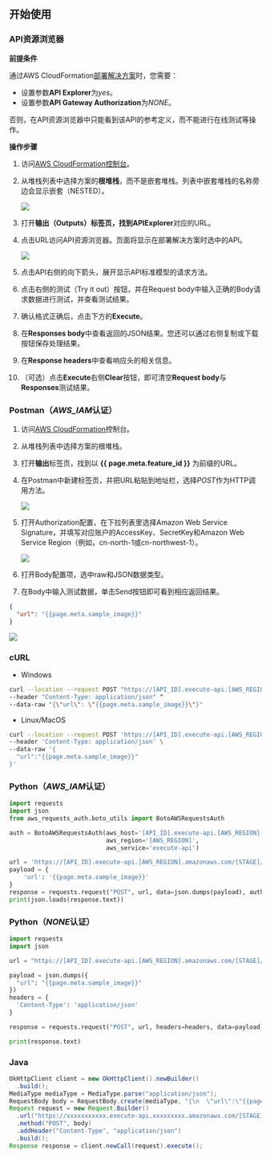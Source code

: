 ## 开始使用

### API资源浏览器

**前提条件**

通过AWS CloudFormation[部署解决方案](deployment.md)时，您需要：

- 设置参数**API Explorer**为*yes*。
- 设置参数**API Gateway Authorization**为*NONE*。

否则，在API资源浏览器中只能看到该API的参考定义，而不能进行在线测试等操作。

**操作步骤**

1. 访问[AWS CloudFormation控制台](https://console.aws.amazon.com/cloudformation/)。
2. 从堆栈列表中选择方案的**根堆栈**，而不是嵌套堆栈。列表中嵌套堆栈的名称旁边会显示嵌套（NESTED）。

    ![](./images/root-stack.png)

3. 打开**输出（Outputs）**标签页，找到**APIExplorer**对应的URL。
4. 点击URL访问API资源浏览器。页面将显示在部署解决方案时选中的API。
    
    ![](./images/api-explorer.png)

5. 点击API右侧的向下箭头，展开显示API标准模型的请求方法。
6. 点击右侧的测试（Try it out）按钮，并在Request body中输入正确的Body请求数据进行测试，并查看测试结果。
7. 确认格式正确后，点击下方的**Execute**。
8. 在**Responses body**中查看返回的JSON结果。您还可以通过右侧复制或下载按钮保存处理结果。
9. 在**Response headers**中查看响应头的相关信息。
10. （可选）点击**Execute**右侧**Clear**按钮，即可清空**Request body**与**Responses**测试结果。

### Postman（*AWS_IAM*认证）

1. 访问[AWS CloudFormation](https://console.aws.amazon.com/cloudformation/)控制台。
2. 从堆栈列表中选择方案的根堆栈。
3. 打开**输出**标签页，找到以 **{{ page.meta.feature_id }}** 为前缀的URL。
4. 在Postman中新建标签页，并把URL粘贴到地址栏，选择*POST*作为HTTP调用方法。

    ![](./images/ocr-postman-1-zh.png)

5. 打开Authorization配置，在下拉列表里选择Amazon Web Service Signature，并填写对应账户的AccessKey、SecretKey和Amazon Web Service Region（例如，cn-north-1或cn-northwest-1）。

    ![](./images/ocr-postman-2-zh.png)

6. 打开Body配置项，选中raw和JSON数据类型。

7. 在Body中输入测试数据，单击Send按钮即可看到相应返回结果。

``` json
{
  "url": "{{page.meta.sample_image}}"
}
```

![](./images/ocr-postman-3-zh.png)

### cURL

* Windows
``` bash
curl --location --request POST "https://[API_ID].execute-api.[AWS_REGION].amazonaws.com/[STAGE]/{{page.meta.feature_endpoint}}" ^
--header "Content-Type: application/json" ^
--data-raw "{\"url\": \"{{page.meta.sample_image}}\"}"
```

* Linux/MacOS
``` bash
curl --location --request POST 'https://[API_ID].execute-api.[AWS_REGION].amazonaws.com/[STAGE]/{{page.meta.feature_endpoint}}' \
--header 'Content-Type: application/json' \
--data-raw '{
  "url":"{{page.meta.sample_image}}"
}'
```

### Python（*AWS_IAM*认证）
``` python
import requests
import json
from aws_requests_auth.boto_utils import BotoAWSRequestsAuth

auth = BotoAWSRequestsAuth(aws_host='[API_ID].execute-api.[AWS_REGION].amazonaws.com',
                           aws_region='[AWS_REGION]',
                           aws_service='execute-api')

url = 'https://[API_ID].execute-api.[AWS_REGION].amazonaws.com/[STAGE]/{{page.meta.feature_endpoint}}'
payload = {
    'url': '{{page.meta.sample_image}}'
}
response = requests.request("POST", url, data=json.dumps(payload), auth=auth)
print(json.loads(response.text))
```

### Python（*NONE*认证）
``` python
import requests
import json

url = "https://[API_ID].execute-api.[AWS_REGION].amazonaws.com/[STAGE]/{{page.meta.feature_endpoint}}"

payload = json.dumps({
  "url": "{{page.meta.sample_image}}"
})
headers = {
  'Content-Type': 'application/json'
}

response = requests.request("POST", url, headers=headers, data=payload)

print(response.text)
```

### Java
``` java
OkHttpClient client = new OkHttpClient().newBuilder()
  .build();
MediaType mediaType = MediaType.parse("application/json");
RequestBody body = RequestBody.create(mediaType, "{\n  \"url\":\"{{page.meta.sample_image}}\"\n}");
Request request = new Request.Builder()
  .url("https://xxxxxxxxxxx.execute-api.xxxxxxxxx.amazonaws.com/[STAGE]/{{page.meta.feature_endpoint}}")
  .method("POST", body)
  .addHeader("Content-Type", "application/json")
  .build();
Response response = client.newCall(request).execute();
```

